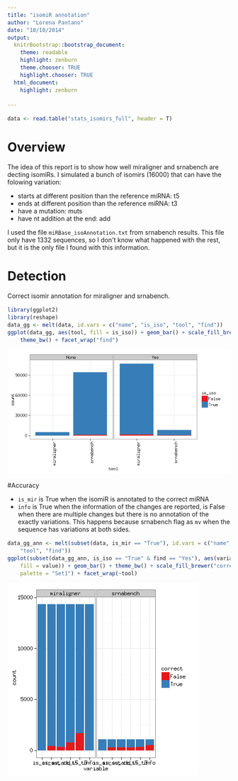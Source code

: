 ```yaml
---
title: "isomiR annotation"
author: "Lorena Pantano"
date: "10/10/2014"
output:
  knitrBootstrap::bootstrap_document:
    theme: readable
    highlight: zenburn
    theme.chooser: TRUE
    highlight.chooser: TRUE
  html_document:
    highlight: zenburn

---
```







```r
data <- read.table("stats_isomirs_full", header = T)
```

# Overview

The idea of this report is to show how well miraligner and srnabench are decting
isomiRs. I simulated a bunch of isomirs (16000) that can have the folowing variation:

* starts at different position than the reference miRNA: t5
* ends at different position than the reference miRNA: t3
* have a mutation: muts
* have nt addition at the end: add


I used the file `miRBase_isoAnnotation.txt` from srnabench results. This file only have
1332 sequences, so I don't know what happened with the rest, but it is the only
file I found with this information.

# Detection 

Correct isomir annotation for miraligner and srnabench.


```r
library(ggplot2)
library(reshape)
data_gg <- melt(data, id.vars = c("name", "is_iso", "tool", "find"))
ggplot(data_gg, aes(tool, fill = is_iso)) + geom_bar() + scale_fill_brewer(palette = "Set1") + 
    theme_bw() + facet_wrap("find")
```

![plot of chunk iso](figure/iso-1.png) 


#Accuracy

* `is_mir` is True when the isomiR is annotated to the correct miRNA
* `info` is True when the information of the changes are reported, is False
when there are multiple changes but there is no annotation of the exactly variations.
This happens because srnabench flag as `mv` when the sequence has variations at
both sides.


```r
data_gg_ann <- melt(subset(data, is_mir == "True"), id.vars = c("name", "is_iso", 
    "tool", "find"))
ggplot(subset(data_gg_ann, is_iso == "True" & find == "Yes"), aes(variable, 
    fill = value)) + geom_bar() + theme_bw() + scale_fill_brewer("correct", 
    palette = "Set1") + facet_wrap(~tool)
```

![plot of chunk unnamed-chunk-1](figure/unnamed-chunk-1-1.png) 

